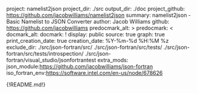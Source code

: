 project: namelist2json
project_dir: ./src
output_dir: ./doc
project_github: https://github.com/jacobwilliams/namelist2json
summary: namelist2json - Basic Namelist to JSON Converter
author: Jacob Williams
github: https://github.com/jacobwilliams
predocmark_alt: >
predocmark: <
docmark_alt:
docmark: !
display: public
source: true
graph: true
print_creation_date: true
creation_date: %Y-%m-%d %H:%M %z
exclude_dir: ./src/json-fortran/src/
             ./src/json-fortran/src/tests/
             ./src/json-fortran/src/tests/introspection/
             ./src/json-fortran/visual_studio/jsonfortrantest
extra_mods: json_module:https://github.com/jacobwilliams/json-fortran
            iso_fortran_env:https://software.intel.com/en-us/node/678626

{!README.md!}

